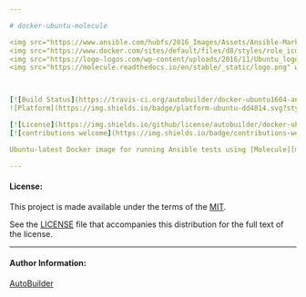```yaml
---

# docker-ubuntu-molecule

<img src="https://www.ansible.com/hubfs/2016_Images/Assets/Ansible-Mark-Large-RGB-Pool.png?hsLang=en-us" width="10%" height="10%" alt="Ansible logo" align="right"/>
<img src="https://www.docker.com/sites/default/files/d8/styles/role_icon/public/2019-07/Moby-logo.png" width="13%" height="13%" alt="Docker logo" align="right"/>
<img src="https://logo-logos.com/wp-content/uploads/2016/11/Ubuntu_logo_icon.png" width="10%" height="10%" alt="Ubuntu logo" align="right"/>
<img src="https://molecule.readthedocs.io/en/stable/_static/logo.png" width="13%" height="13%" alt="Molecule logo" align="right"/>



[![Build Status](https://travis-ci.org/autobuilder/docker-ubuntu1604-ansible.svg?branch=master)](https://travis-ci.org/autobuilder/docker-ubuntu1604-ansible)
![Platform](https://img.shields.io/badge/platform-ubuntu-dd4814.svg?style=flat) 

[![License](https://img.shields.io/github/license/autobuilder/docker-ubuntu1604-ansible)](https://opensource.org/licenses/MIT)
[![contributions welcome](https://img.shields.io/badge/contributions-welcome-brightgreen.svg?style=flat)](https://github.com/autobuilder/docker-ubuntu1604-ansible/issues)

Ubuntu-latest Docker image for running Ansible tests using [Molecule][molecule]

---
```


#### License:

This project is made available under the terms of the [MIT][mit].

See the [LICENSE][license] file that accompanies this distribution for the full text of the license.

---

#### Author Information:

[AutoBuilder][autobuilder]

[molecule]: https://molecule.readthedocs.io
[kitchenci]: https://kitchen.ci
[mit]: https://opensource.org/licenses/MIT
[license]: https://github.com/autobuilder/docker-ubuntu1604-ansible/blob/master/LICENSE
[autobuilder]: https://github.com/autobuilder
[ansiblelint]: https://docs.ansible.com/ansible-lint/